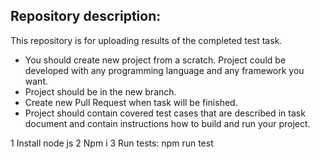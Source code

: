 ## Repository description:

This repository is for uploading results of the completed test task.

- You should create new project from a scratch. Project could be developed with any programming language and any framework you want.
- Project should be in the new branch. 
- Create new Pull Request when task will be finished.
- Project should contain covered test cases that are described in task document and contain instructions how to build and run your project.


1 Install node js
2 Npm i
3 Run tests: npm run test
